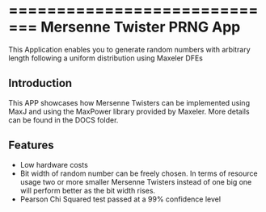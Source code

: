 =============================
Mersenne Twister PRNG App
=============================

This Application enables you to generate random numbers with arbitrary length following a uniform distribution using Maxeler DFEs


Introduction
------------

This APP showcases how Mersenne Twisters can be implemented using MaxJ and using the MaxPower library provided by Maxeler.
More details can be found in the DOCS folder.


Features
--------

* Low hardware costs
* Bit width of random number can be freely chosen. In terms of resource usage two or more smaller Mersenne Twisters instead of one big one will perform better as the bit width rises.
* Pearson Chi Squared test passed at a 99% confidence level